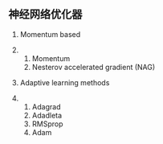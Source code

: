 ## 神经网络优化器

1. Momentum based

2. 1. Momentum
   2. Nesterov accelerated gradient       (NAG)

3. Adaptive learning methods

4. 1. Adagrad
   2. Adadleta
   3. RMSprop
   4. Adam